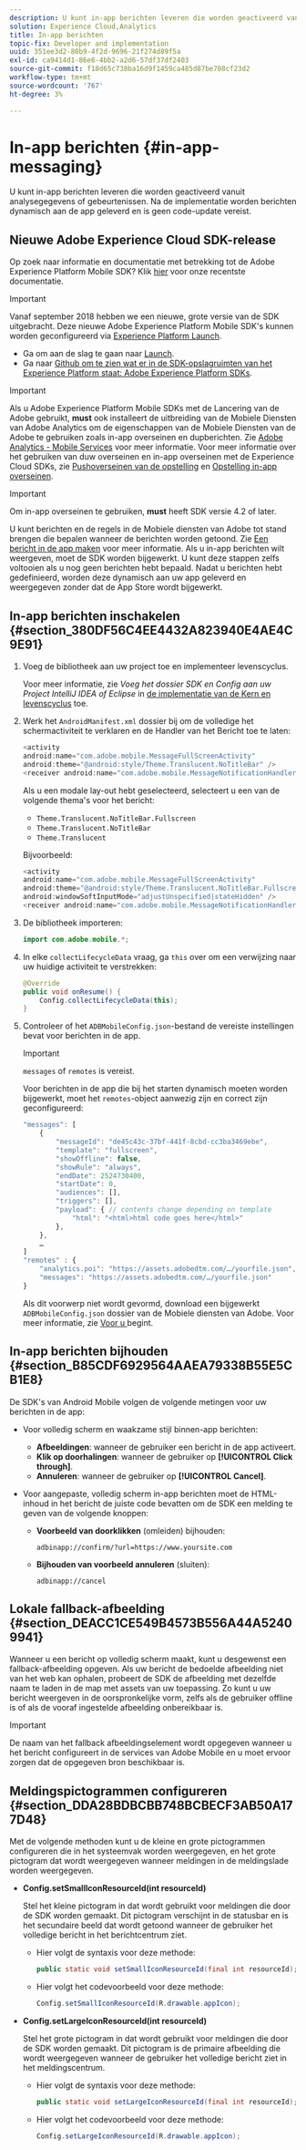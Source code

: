 ```yaml
---
description: U kunt in-app berichten leveren die worden geactiveerd vanuit analysegegevens of gebeurtenissen. Na de implementatie worden berichten dynamisch aan de app geleverd en is geen code-update vereist.
solution: Experience Cloud,Analytics
title: In-app berichten
topic-fix: Developer and implementation
uuid: 351ee3d2-80b9-4f2d-9696-21f274d89f5a
exl-id: ca9414d1-86e6-4bb2-a2d6-57df37df2403
source-git-commit: f18d65c738ba16d9f1459ca485d87be708cf23d2
workflow-type: tm+mt
source-wordcount: '767'
ht-degree: 3%

---
```


# In-app berichten {#in-app-messaging}

U kunt in-app berichten leveren die worden geactiveerd vanuit analysegegevens of gebeurtenissen. Na de implementatie worden berichten dynamisch aan de app geleverd en is geen code-update vereist.

## Nieuwe Adobe Experience Cloud SDK-release

Op zoek naar informatie en documentatie met betrekking tot de Adobe Experience Platform Mobile SDK? Klik [hier](https://aep-sdks.gitbook.io/docs/) voor onze recentste documentatie.

>[!IMPORTANT]
>
>Vanaf september 2018 hebben we een nieuwe, grote versie van de SDK uitgebracht. Deze nieuwe Adobe Experience Platform Mobile SDK&#39;s kunnen worden geconfigureerd via [Experience Platform Launch](https://www.adobe.com/experience-platform/launch.html).

* Ga om aan de slag te gaan naar [Launch](https://launch.adobe.com/).
* Ga naar [Github om te zien wat er in de SDK-opslagruimten van het Experience Platform staat: Adobe Experience Platform SDKs](https://github.com/Adobe-Marketing-Cloud/acp-sdks).

>[!IMPORTANT]
>
> Als u Adobe Experience Platform Mobile SDKs met de Lancering van de Adobe gebruikt, **must** ook installeert de uitbreiding van de Mobiele Diensten van Adobe Analytics om de eigenschappen van de Mobiele Diensten van de Adobe te gebruiken zoals in-app overseinen en dupberichten. Zie [Adobe Analytics - Mobile Services](https://aep-sdks.gitbook.io/docs/using-mobile-extensions/adobe-analytics-mobile-services) voor meer informatie. Voor meer informatie over het gebruiken van duw overseinen en in-app overseinen met de Experience Cloud SDKs, zie [Pushoverseinen van de opstelling](https://aep-sdks.gitbook.io/docs/using-mobile-extensions/adobe-analytics-mobile-services#set-up-push-messaging) en [Opstelling in-app overseinen](https://aep-sdks.gitbook.io/docs/using-mobile-extensions/adobe-analytics-mobile-services#set-up-in-app-messaging).

>[!IMPORTANT]
>
>Om in-app overseinen te gebruiken, **must** heeft SDK versie 4.2 of later.

U kunt berichten en de regels in de Mobiele diensten van Adobe tot stand brengen die bepalen wanneer de berichten worden getoond. Zie [Een bericht in de app maken](/help/using/in-app-messaging/t-in-app-message/t-in-app-message.md) voor meer informatie. Als u in-app berichten wilt weergeven, moet de SDK worden bijgewerkt. U kunt deze stappen zelfs voltooien als u nog geen berichten hebt bepaald. Nadat u berichten hebt gedefinieerd, worden deze dynamisch aan uw app geleverd en weergegeven zonder dat de App Store wordt bijgewerkt.

## In-app berichten inschakelen {#section_380DF56C4EE4432A823940E4AE4C9E91}

1. Voeg de bibliotheek aan uw project toe en implementeer levenscyclus.

   Voor meer informatie, zie *Voeg het dossier SDK en Config aan uw Project IntelliJ IDEA of Eclipse* in [de implementatie van de Kern en levenscyclus](/help/android/getting-started/dev-qs.md) toe.

1. Werk het `AndroidManifest.xml` dossier bij om de volledige het schermactiviteit te verklaren en de Handler van het Bericht toe te laten:

   ```java
   <activity  
   android:name="com.adobe.mobile.MessageFullScreenActivity"  
   android:theme="@android:style/Theme.Translucent.NoTitleBar" /> 
   <receiver android:name="com.adobe.mobile.MessageNotificationHandler" />
   ```

   Als u een modale lay-out hebt geselecteerd, selecteert u een van de volgende thema&#39;s voor het bericht:

   * `Theme.Translucent.NoTitleBar.Fullscreen`
   * `Theme.Translucent.NoTitleBar`
   * `Theme.Translucent`

   Bijvoorbeeld:

   ```java
   <activity 
   android:name="com.adobe.mobile.MessageFullScreenActivity" 
   android:theme="@android:style/Theme.Translucent.NoTitleBar.Fullscreen" 
   android:windowSoftInputMode="adjustUnspecified|stateHidden" /> 
   <receiver android:name="com.adobe.mobile.MessageNotificationHandler" />
   ```

1. De bibliotheek importeren:

   ```java
   import com.adobe.mobile.*;
   ```

1. In elke `collectLifecycleData` vraag, ga `this` over om een verwijzing naar uw huidige activiteit te verstrekken:

   ```java
   @Override 
   public void onResume() { 
       Config.collectLifecycleData(this); 
   }
   ```

1. Controleer of het `ADBMobileConfig.json`-bestand de vereiste instellingen bevat voor berichten in de app.

   >[!IMPORTANT]
   >
   >`messages` of  `remotes` is vereist.

   Voor berichten in de app die bij het starten dynamisch moeten worden bijgewerkt, moet het `remotes`-object aanwezig zijn en correct zijn geconfigureerd:

   ```js
   "messages": [ 
       { 
           "messageId": "de45c43c-37bf-441f-8cbd-cc3ba3469ebe", 
           "template": "fullscreen", 
           "showOffline": false, 
           "showRule": "always", 
           "endDate": 2524730400, 
           "startDate": 0, 
           "audiences": [], 
           "triggers": [], 
           "payload": { // contents change depending on template 
               "html": "<html>html code goes here</html>" 
           }, 
       }, 
       … 
   ] 
   "remotes" : { 
       "analytics.poi": "https://assets.adobedtm.com/…/yourfile.json", 
       "messages": "https://assets.adobedtm.com/…/yourfile.json" 
   }
   ```

   Als dit voorwerp niet wordt gevormd, download een bijgewerkt `ADBMobileConfig.json` dossier van de Mobiele diensten van Adobe. Voor meer informatie, zie [Voor u ](/help/android/getting-started/requirements.md) begint.

## In-app berichten bijhouden {#section_B85CDF6929564AAEA79338B55E5CB1E8}

De SDK&#39;s van Android Mobile volgen de volgende metingen voor uw berichten in de app:

* Voor volledig scherm en waakzame stijl binnen-app berichten:

   * **Afbeeldingen**: wanneer de gebruiker een bericht in de app activeert.
   * **Klik op doorhalingen**: wanneer de gebruiker op  **[!UICONTROL Click through]**.
   * **Annuleren**: wanneer de gebruiker op  **[!UICONTROL Cancel]**.

* Voor aangepaste, volledig scherm in-app berichten moet de HTML-inhoud in het bericht de juiste code bevatten om de SDK een melding te geven van de volgende knoppen:

   * **Voorbeeld van doorklikken**  (omleiden) bijhouden:

      `adbinapp://confirm/?url=https://www.yoursite.com`
   * **Bijhouden van voorbeeld annuleren**  (sluiten):

      `adbinapp://cancel`

## Lokale fallback-afbeelding {#section_DEACC1CE549B4573B556A44A52409941}

Wanneer u een bericht op volledig scherm maakt, kunt u desgewenst een fallback-afbeelding opgeven. Als uw bericht de bedoelde afbeelding niet van het web kan ophalen, probeert de SDK de afbeelding met dezelfde naam te laden in de map met assets van uw toepassing. Zo kunt u uw bericht weergeven in de oorspronkelijke vorm, zelfs als de gebruiker offline is of als de vooraf ingestelde afbeelding onbereikbaar is.

>[!IMPORTANT]
>
>De naam van het fallback afbeeldingselement wordt opgegeven wanneer u het bericht configureert in de services van Adobe Mobile en u moet ervoor zorgen dat de opgegeven bron beschikbaar is.

## Meldingspictogrammen configureren {#section_DDA28BDBCBB748BCBECF3AB50A177D48}

Met de volgende methoden kunt u de kleine en grote pictogrammen configureren die in het systeemvak worden weergegeven, en het grote pictogram dat wordt weergegeven wanneer meldingen in de meldingslade worden weergegeven.

* **Config.setSmallIconResourceId(int resourceId)**

   Stel het kleine pictogram in dat wordt gebruikt voor meldingen die door de SDK worden gemaakt. Dit pictogram verschijnt in de statusbar en is het secundaire beeld dat wordt getoond wanneer de gebruiker het volledige bericht in het berichtcentrum ziet.

   * Hier volgt de syntaxis voor deze methode:

      ```java
      public static void setSmallIconResourceId(final int resourceId); 
      ```

   * Hier volgt het codevoorbeeld voor deze methode:

      ```java
      Config.setSmallIconResourceId(R.drawable.appIcon);
      ```

* **Config.setLargeIconResourceId(int resourceId)**

   Stel het grote pictogram in dat wordt gebruikt voor meldingen die door de SDK worden gemaakt. Dit pictogram is de primaire afbeelding die wordt weergegeven wanneer de gebruiker het volledige bericht ziet in het meldingscentrum.

   * Hier volgt de syntaxis voor deze methode:

      ```java
      public static void setLargeIconResourceId(final int resourceId); 
      ```

   * Hier volgt het codevoorbeeld voor deze methode:

      ```java
      Config.setLargeIconResourceId(R.drawable.appIcon); 
      ```
